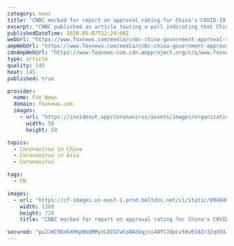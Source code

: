 ```yaml
---
category: news
title: "CNBC mocked for report on approval rating for China's COVID-19 response"
excerpt: "CNBC published an article touting a poll indicating that China's government had received the highest approval rating from its own citizens for the way it handled the outbreak. The article features results from the \"Global Crisis Perceptions\" index from Toluna and Blackbox Research."
publishedDateTime: 2020-05-07T22:24:00Z
webUrl: "https://www.foxnews.com/media/cnbc-china-government-approval-rating-coronavirus-response"
ampWebUrl: "https://www.foxnews.com/media/cnbc-china-government-approval-rating-coronavirus-response.amp"
cdnAmpWebUrl: "https://www-foxnews-com.cdn.ampproject.org/c/s/www.foxnews.com/media/cnbc-china-government-approval-rating-coronavirus-response.amp"
type: article
quality: 145
heat: 145
published: true

provider:
  name: Fox News
  domain: foxnews.com
  images:
    - url: "https://insideout.app/coronavirus/assets/images/organizations/foxnews.com-50x50.jpg"
      width: 50
      height: 50

topics:
  - Coronavirus in China
  - Coronavirus in Asia
  - Coronavirus

tags:
  - CN

images:
  - url: "https://cf-images.us-east-1.prod.boltdns.net/v1/static/694940094001/850e529d-2a47-4464-a1af-a85b0565f8be/7e989e81-f827-4cb3-ad62-fc59939a10b2/1280x720/match/image.jpg"
    width: 1280
    height: 720
    title: "CNBC mocked for report on approval rating for China's COVID-19 response"

secured: "px2JWC9OoSXHKpN6QMMyVL0IQ7wCoBA3Gqjni4OfC7dpLvtHvE16Zr32qX93JR+y1PGwhX+mmu4hWj/DgLUqWzAP6Niv2GSuUdE0QG7aeyqAyfLn5tKLEBl3M8kRRCWJ57km24uI4MgnzXGh42JMMr2kOtzU/61/R/eDp/QH/ZoHuhEy4ix/k92pYtCIzNiVoUkEiBMvaqu0IjBW3icq0p55W/xSnESK8j9ZY4iYn4BVJfAdHvWmMK5d5KyT8/xJRG6I4paexNKQiRUZzuk4pJ2Z97MFkDInHqB6wjn0BEvNiGyTndw2WAXOU5WVi1dt;0HZUMXlC/Y3iH7dAaZWSxQ=="
---
```


